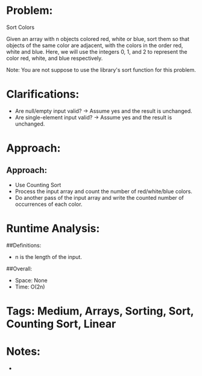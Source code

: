 # Problem:
  Sort Colors
  
  Given an array with n objects colored red, white or blue, sort them so that objects of the same color are adjacent, with the colors in the order red, white and blue.
  Here, we will use the integers 0, 1, and 2 to represent the color red, white, and blue respectively.

  Note: You are not suppose to use the library's sort function for this problem.
  
# Clarifications:
  - Are null/empty input valid? -> Assume yes and the result is unchanged.
  - Are single-element input valid? -> Assume yes and the result is unchanged.

# Approach:
## Approach:
  - Use Counting Sort
  - Process the input array and count the number of red/white/blue colors.
  - Do another pass of the input array and write the counted number of occurrences of each color.

# Runtime Analysis:
##Definitions:
  - n is the length of the input.

##Overall:
  - Space: None
  - Time: O(2n)

# Tags: Medium, Arrays, Sorting, Sort, Counting Sort, Linear

# Notes:
  - 